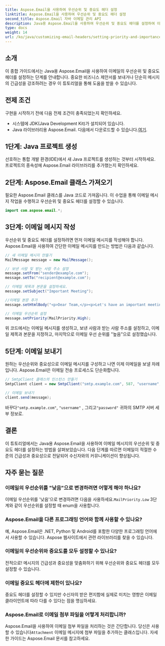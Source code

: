 ```yaml
---
title: Aspose.Email을 사용하여 우선순위 및 중요도 헤더 설정
linktitle: Aspose.Email을 사용하여 우선순위 및 중요도 헤더 설정
second_title: Aspose.Email 자바 이메일 관리 API
description: Java용 Aspose.Email을 사용하여 우선순위 및 중요도 헤더를 설정하여 이메일 영향을 강화하세요. 이 단계별 가이드에서 방법을 알아보세요.
type: docs
weight: 14
url: /ko/java/customizing-email-headers/setting-priority-and-importance-headers/
---
```


## 소개

이 종합 가이드에서는 Java용 Aspose.Email을 사용하여 이메일의 우선순위 및 중요도 헤더를 설정하는 단계를 안내합니다. 중요한 비즈니스 제안서를 보내거나 단순히 메시지의 긴급성을 강조하려는 경우 이 튜토리얼을 통해 도움을 받을 수 있습니다.

## 전제 조건

구현을 시작하기 전에 다음 전제 조건이 충족되었는지 확인하세요.

- 시스템에 JDK(Java Development Kit)가 설치되어 있습니다.
-  Java 라이브러리용 Aspose.Email. 다음에서 다운로드할 수 있습니다.[여기](https://releases.aspose.com/email/java/).

## 1단계: Java 프로젝트 생성

선호하는 통합 개발 환경(IDE)에서 새 Java 프로젝트를 생성하는 것부터 시작하세요. 프로젝트의 종속성에 Aspose.Email 라이브러리를 추가했는지 확인하세요.

## 2단계: Aspose.Email 클래스 가져오기

필요한 Aspose.Email 클래스를 Java 코드로 가져옵니다. 이 수업을 통해 이메일 메시지 작업을 수행하고 우선순위 및 중요도 헤더를 설정할 수 있습니다.

```java
import com.aspose.email.*;
```

## 3단계: 이메일 메시지 작성

우선순위 및 중요도 헤더를 설정하려면 먼저 이메일 메시지를 작성해야 합니다. Aspose.Email을 사용하여 간단한 이메일 메시지를 만드는 방법은 다음과 같습니다.

```java
// 새 이메일 메시지 만들기
MailMessage message = new MailMessage();

// 보낸 사람 및 받는 사람 주소 설정
message.setFrom("sender@example.com");
message.setTo("recipient@example.com");

// 이메일 제목과 본문을 설정하세요.
message.setSubject("Important Meeting");

//이메일 본문 추가
message.setHtmlBody("<p>Dear Team,</p><p>Let's have an important meeting tomorrow at 10 AM.</p>");

// 이메일 우선순위 설정
message.setPriority(MailPriority.High);
```

위 코드에서는 이메일 메시지를 생성하고, 보낸 사람과 받는 사람 주소를 설정하고, 이메일 제목과 본문을 지정하고, 마지막으로 이메일 우선 순위를 "높음"으로 설정했습니다.

## 5단계: 이메일 보내기

원하는 우선순위와 중요성으로 이메일 메시지를 구성하고 나면 이제 이메일을 보낼 차례입니다. Aspose.Email은 이메일 전송 프로세스도 단순화합니다.

```java
// SmtpClient 클래스의 인스턴스 만들기
SmtpClient client = new SmtpClient("smtp.example.com", 587, "username", "password");

// 이메일 보내기
client.send(message);
```

 바꾸다`"smtp.example.com"`, `"username"` , 그리고`"password"` 귀하의 SMTP 서버 세부 정보로.

## 결론

이 튜토리얼에서는 Java용 Aspose.Email을 사용하여 이메일 메시지의 우선순위 및 중요도 헤더를 설정하는 방법을 살펴보았습니다. 다음 단계를 따르면 이메일이 적절한 수준의 긴급성과 중요성으로 전달되어 수신자와의 커뮤니케이션이 향상됩니다.

## 자주 묻는 질문

### 이메일의 우선순위를 "낮음"으로 변경하려면 어떻게 해야 하나요?

 이메일 우선순위를 '낮음'으로 변경하려면 다음을 사용하세요.`MailPriority.Low` 3단계와 같이 우선순위를 설정할 때 enum을 사용합니다.

### Aspose.Email을 다른 프로그래밍 언어와 함께 사용할 수 있나요?

예, Aspose.Email은 .NET, Python 및 Android를 포함한 다양한 프로그래밍 언어에서 사용할 수 있습니다. Aspose 웹사이트에서 관련 라이브러리를 찾을 수 있습니다.

### 이메일의 우선순위와 중요도를 모두 설정할 수 있나요?

전적으로! 메시지의 긴급성과 중요성을 맞춤화하기 위해 우선순위와 중요도 헤더를 모두 설정할 수 있습니다.

### 이메일 중요도 헤더에 제한이 있나요?

중요도 헤더를 설정할 수 있지만 수신자의 받은 편지함에 실제로 미치는 영향은 이메일 클라이언트에 따라 다를 수 있다는 점을 명심하세요.

### Aspose.Email로 이메일 첨부 파일을 어떻게 처리합니까?

 Aspose.Email을 사용하여 이메일 첨부 파일을 처리하는 것은 간단합니다. 당신은 사용할 수 있습니다`Attachment` 이메일 메시지에 첨부 파일을 추가하는 클래스입니다. 자세한 가이드는 Aspose.Email 문서를 참고하세요.